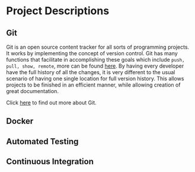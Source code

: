# Project Descriptions

## Git
Git is an open source content tracker for all sorts of programming projects. It works by implementing the concept of version control. Git has many functions that facilitate in accomplishing these goals which include ` push, pull, show, remote `, more can be found [here](https://github.com/ab344/miniproject1-601/blob/main/GitCommands.md). By having every developer have the full history of all the changes, it is very different to the usual scenario of having one single location for full version history. This allows projects to be finished in an efficient manner, while allowing creation of great documentation. 

Click [here](https://git-scm.com/book/en/v2/Getting-Started-What-is-Git%3F) to find out more about Git.

## Docker


## Automated Testing

## Continuous Integration

